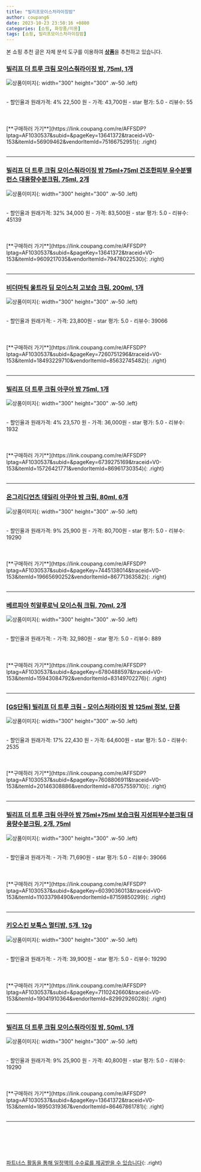 ```yaml
---
title: "빌리프모이스처라이징밤"
author: coupang6
date: 2023-10-23 23:50:16 +0800
categories: [쇼핑, 화장품/미용]
tags: [쇼핑, 빌리프모이스처라이징밤]
---
```


본 쇼핑 추천 글은 자체 분석 도구를 이용하여 [**상품**](https://link.coupang.com/a/bao1ui)을 추천하고 있습니다.

### [빌리프 더 트루 크림 모이스춰라이징 밤, 75ml, 1개](https://link.coupang.com/re/AFFSDP?lptag=AF1030537&subid=&pageKey=13641372&traceid=V0-153&itemId=56909462&vendorItemId=75166752951)

![상품이미지](https://thumbnail6.coupangcdn.com/thumbnails/remote/230x230ex/image/vendor_inventory/222c/180115fe1d6bf3c772e5297cea676c8c3b30b8b48491cf02022a311f01f7.jpg){: width="300" height="300" .w-50 .left}


<br>
- 할인율과 원래가격: 4%  22,500   원
- 가격: 43,700원
- star 평가: 5.0
- 리뷰수: 55
<br>
<br>
<br>
<br>
[**구매하러 가기**](https://link.coupang.com/re/AFFSDP?lptag=AF1030537&subid=&pageKey=13641372&traceid=V0-153&itemId=56909462&vendorItemId=75166752951){: .right}
<br>
<br>

---

### [빌리프 더 트루 크림 모이스춰라이징 밤 75ml+75ml 건조한피부 유수분밸런스 대용량수분크림, 75ml, 2개](https://link.coupang.com/re/AFFSDP?lptag=AF1030537&subid=&pageKey=13641372&traceid=V0-153&itemId=9609217035&vendorItemId=79478022530)

![상품이미지](https://thumbnail7.coupangcdn.com/thumbnails/remote/230x230ex/image/vendor_inventory/b5c5/e0369bedc3c2167bd7f0fdc99156d1073489994a9c8cb24bdb71f79ae1a4.jpg){: width="300" height="300" .w-50 .left}


<br>
- 할인율과 원래가격: 32%  34,000   원
- 가격: 83,500원
- star 평가: 5.0
- 리뷰수: 45139
<br>
<br>
<br>
<br>
[**구매하러 가기**](https://link.coupang.com/re/AFFSDP?lptag=AF1030537&subid=&pageKey=13641372&traceid=V0-153&itemId=9609217035&vendorItemId=79478022530){: .right}
<br>
<br>

---

### [비더마틱 울트라 딥 모이스처 고보습 크림, 200ml, 1개](https://link.coupang.com/re/AFFSDP?lptag=AF1030537&subid=&pageKey=7260751296&traceid=V0-153&itemId=18493229710&vendorItemId=85632745482)

![상품이미지](https://thumbnail10.coupangcdn.com/thumbnails/remote/230x230ex/image/rs_quotation_api/dd3dgbfl/99bed17193214acba5734e955a6df68c.jpg){: width="300" height="300" .w-50 .left}


<br>
- 할인율과 원래가격: 
- 가격: 23,800원
- star 평가: 5.0
- 리뷰수: 39066
<br>
<br>
<br>
<br>
[**구매하러 가기**](https://link.coupang.com/re/AFFSDP?lptag=AF1030537&subid=&pageKey=7260751296&traceid=V0-153&itemId=18493229710&vendorItemId=85632745482){: .right}
<br>
<br>

---

### [빌리프 더 트루 크림 아쿠아 밤 75ml, 1개](https://link.coupang.com/re/AFFSDP?lptag=AF1030537&subid=&pageKey=6739275169&traceid=V0-153&itemId=15726421771&vendorItemId=86961730354)

![상품이미지](https://thumbnail7.coupangcdn.com/thumbnails/remote/230x230ex/image/vendor_inventory/cbc5/fb372e1eb19325418b545799ded4ea961ef9f7ad34a772c02cca47eeeec2.png){: width="300" height="300" .w-50 .left}


<br>
- 할인율과 원래가격: 4%  23,570   원
- 가격: 36,000원
- star 평가: 5.0
- 리뷰수: 1932
<br>
<br>
<br>
<br>
[**구매하러 가기**](https://link.coupang.com/re/AFFSDP?lptag=AF1030537&subid=&pageKey=6739275169&traceid=V0-153&itemId=15726421771&vendorItemId=86961730354){: .right}
<br>
<br>

---

### [온그리디언츠 데일리 아쿠아 밤 크림, 80ml, 6개](https://link.coupang.com/re/AFFSDP?lptag=AF1030537&subid=&pageKey=7445138014&traceid=V0-153&itemId=19665690252&vendorItemId=86771363582)

![상품이미지](https://thumbnail10.coupangcdn.com/thumbnails/remote/230x230ex/image/retail/images/a3139f85-3281-4c7a-a687-129a2b02c1091782978478781375066.png){: width="300" height="300" .w-50 .left}


<br>
- 할인율과 원래가격: 9%  25,900   원
- 가격: 80,700원
- star 평가: 5.0
- 리뷰수: 19290
<br>
<br>
<br>
<br>
[**구매하러 가기**](https://link.coupang.com/re/AFFSDP?lptag=AF1030537&subid=&pageKey=7445138014&traceid=V0-153&itemId=19665690252&vendorItemId=86771363582){: .right}
<br>
<br>

---

### [베르피아 히알루로닉 모이스춰 크림, 70ml, 2개](https://link.coupang.com/re/AFFSDP?lptag=AF1030537&subid=&pageKey=6780488597&traceid=V0-153&itemId=15943084792&vendorItemId=83149702276)

![상품이미지](https://thumbnail6.coupangcdn.com/thumbnails/remote/230x230ex/image/vendor_inventory/3b0f/d1044f5f58f03479ba862b93ff47a2d3930bd430531a97acb0cce69cd0ef.jpg){: width="300" height="300" .w-50 .left}


<br>
- 할인율과 원래가격: 
- 가격: 32,980원
- star 평가: 5.0
- 리뷰수: 889
<br>
<br>
<br>
<br>
[**구매하러 가기**](https://link.coupang.com/re/AFFSDP?lptag=AF1030537&subid=&pageKey=6780488597&traceid=V0-153&itemId=15943084792&vendorItemId=83149702276){: .right}
<br>
<br>

---

### [[GS단독] 빌리프 더 트루 크림 - 모이스처라이징 밤 125ml 점보, 단품](https://link.coupang.com/re/AFFSDP?lptag=AF1030537&subid=&pageKey=7608806911&traceid=V0-153&itemId=20146308886&vendorItemId=87057559710)

![상품이미지](https://thumbnail7.coupangcdn.com/thumbnails/remote/230x230ex/image/vendor_inventory/edee/920985b017c6975bcefbab4568759f6142ef0efad87ac3877207a2676a7f.jpg){: width="300" height="300" .w-50 .left}


<br>
- 할인율과 원래가격: 17%  22,430   원
- 가격: 64,600원
- star 평가: 5.0
- 리뷰수: 2535
<br>
<br>
<br>
<br>
[**구매하러 가기**](https://link.coupang.com/re/AFFSDP?lptag=AF1030537&subid=&pageKey=7608806911&traceid=V0-153&itemId=20146308886&vendorItemId=87057559710){: .right}
<br>
<br>

---

### [빌리프 더 트루 크림 아쿠아 밤 75ml+75ml 보습크림 지성피부수분크림 대용량수분크림, 2개, 75ml](https://link.coupang.com/re/AFFSDP?lptag=AF1030537&subid=&pageKey=6039036013&traceid=V0-153&itemId=11033798490&vendorItemId=87159850299)

![상품이미지](https://thumbnail7.coupangcdn.com/thumbnails/remote/230x230ex/image/vendor_inventory/cbc5/fb372e1eb19325418b545799ded4ea961ef9f7ad34a772c02cca47eeeec2.png){: width="300" height="300" .w-50 .left}


<br>
- 할인율과 원래가격: 
- 가격: 71,690원
- star 평가: 5.0
- 리뷰수: 39066
<br>
<br>
<br>
<br>
[**구매하러 가기**](https://link.coupang.com/re/AFFSDP?lptag=AF1030537&subid=&pageKey=6039036013&traceid=V0-153&itemId=11033798490&vendorItemId=87159850299){: .right}
<br>
<br>

---

### [키오스킨 보톡스 멀티밤, 5개, 12g](https://link.coupang.com/re/AFFSDP?lptag=AF1030537&subid=&pageKey=7110242660&traceid=V0-153&itemId=19041910364&vendorItemId=82992926028)

![상품이미지](https://thumbnail10.coupangcdn.com/thumbnails/remote/230x230ex/image/vendor_inventory/e877/f98d1cbf11ab00997d3207df64d75410863911b71d602a6d33bc30d1444a.jpg){: width="300" height="300" .w-50 .left}


<br>
- 할인율과 원래가격: 
- 가격: 39,900원
- star 평가: 5.0
- 리뷰수: 19290
<br>
<br>
<br>
<br>
[**구매하러 가기**](https://link.coupang.com/re/AFFSDP?lptag=AF1030537&subid=&pageKey=7110242660&traceid=V0-153&itemId=19041910364&vendorItemId=82992926028){: .right}
<br>
<br>

---

### [빌리프 더 트루 크림 모이스춰라이징 밤, 50ml, 1개](https://link.coupang.com/re/AFFSDP?lptag=AF1030537&subid=&pageKey=13641372&traceid=V0-153&itemId=18950319367&vendorItemId=86467861781)

![상품이미지](https://thumbnail10.coupangcdn.com/thumbnails/remote/230x230ex/image/vendor_inventory/ffad/81db466730a3c711fe4e9557df7dda5db21ea4e5a5d37c0a949397b1f25e.jpg){: width="300" height="300" .w-50 .left}


<br>
- 할인율과 원래가격: 9%  25,900   원
- 가격: 40,800원
- star 평가: 5.0
- 리뷰수: 19290
<br>
<br>
<br>
<br>
[**구매하러 가기**](https://link.coupang.com/re/AFFSDP?lptag=AF1030537&subid=&pageKey=13641372&traceid=V0-153&itemId=18950319367&vendorItemId=86467861781){: .right}
<br>
<br>

---
<br><br><br><br><br> [파트너스 활동을 통해 일정액의 수수료를 제공받을 수 있습니다](https://link.coupang.com/a/bao1ui){: .right}